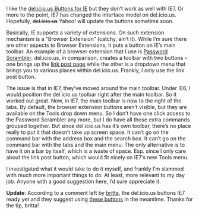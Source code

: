 I like the [del.icio.us Buttons for
IE](http://del.icio.us/help/ie/extension) but they don’t work as well
with IE7. Or more to the point, IE7 has changed the interface model on
del.icio.us. Hopefully, ~~del.icio.us~~ Yahoo! will update the buttons
sometime soon.

Basically, IE supports a variety of extensions. On such extension
mechanism is a “Browser Extension” (catchy, ain’t it). While I’m sure
there are other aspects to Browser Extensions, it puts a button on IE’s
main toolbar. An example of a browser extension that I use is [Password
Scrambler](http://www.onepassword.com/). del.icio.us, in comparison,
creates a toolbar with two buttons – one brings up the [link post
page](http://del.icio.us/post) while the other is a dropdown menu that
brings you to various places within del.icio.us. Frankly, I only use the
link post button.

The issue is that in IE7, they’ve moved around the main toolbar. Under
IE6, I would position the del.icio.us toolbar right after the main
toolbar. So it worked out great. Now, in IE7, the main toolbar is now to
the right of the tabs. By default, the browser extension buttons aren’t
visible, but they are available on the Tools drop down menu. So I don’t
have one click access to the Password Scrambler any more, but I do have
all those extra commands grouped together. But since del.icio.us has
it’s own toolbar, there’s no place really to put it that doesn’t take up
screen space. It can’t go on the command bar with the address box and
the search box. It can’t go on the command bar with the tabs and the
main menu. The only alternative is to have it on a bar by itself, which
is a waste of space. Esp. since I only care about the link post button,
which would fit nicely on IE7′s new Tools menu.

I investigated what it would take to do it myself, and frankly I’m
slammed with much more important things to do. At least, more relevant
to my day job. Anyone with a good suggestion here, I’d sure appreciate
it.

**Update**: According to a comment left by
[britta](http://blog.del.icio.us/), the del.icio.us buttons IE7 ready
yet and they suggest using [these
buttons](http://del.icio.us/help/buttons) in the meantime. Thanks for
the tip, britta!

